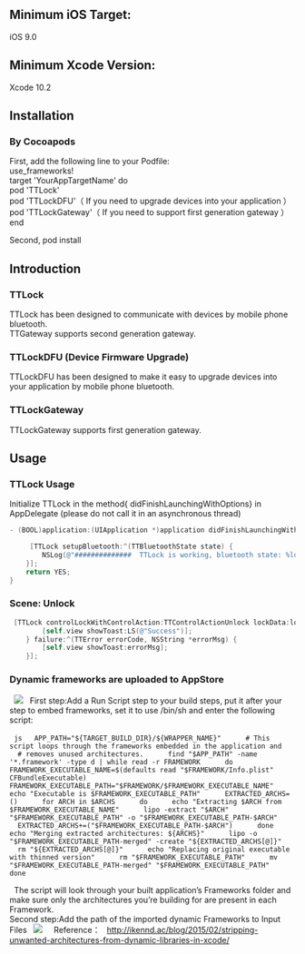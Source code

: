 ## Minimum iOS Target:
iOS 9.0


## Minimum Xcode Version: 
Xcode 10.2 

## Installation

### By Cocoapods

First, add the following line to your Podfile:
<br>use_frameworks!
<br>target 'YourAppTargetName' do
<br>pod 'TTLock'
<br>pod 'TTLockDFU'（ If you need to upgrade devices into your application ）
<br>pod 'TTLockGateway'（ If you need to support first generation gateway ）
<br>end

Second, pod install



## Introduction

### TTLock
TTLock has been designed to communicate with devices by mobile phone bluetooth.
<br>TTGateway supports second generation gateway.

### TTLockDFU (Device Firmware Upgrade)
TTLockDFU has been designed to make it easy to upgrade devices into your application by mobile phone bluetooth.

### TTLockGateway
TTLockGateway supports first generation gateway.

## Usage

### TTLock Usage
Initialize TTLock in the method{ didFinishLaunchingWithOptions} in AppDelegate (please do not call it in an asynchronous thread)
```objective-c
- (BOOL)application:(UIApplication *)application didFinishLaunchingWithOptions:(NSDictionary *)launchOptions {

     [TTLock setupBluetooth:^(TTBluetoothState state) {
        NSLog(@"##############  TTLock is working, bluetooth state: %ld  ##############",(long)state);
    }];
    return YES;
}
```
### Scene: Unlock
```objective-c
 [TTLock controlLockWithControlAction:TTControlActionUnlock lockData:lockData success:^(long long lockTime, NSInteger electricQuantity, long long uniqueId) {
        [self.view showToast:LS(@"Success")];
    } failure:^(TTError errorCode, NSString *errorMsg) {
        [self.view showToast:errorMsg];
    }];
```

### Dynamic frameworks are uploaded to AppStore
  ![](http://ikennd.ac/pictures/iTC-Unsupported-Archs.png)
  First step:Add a Run Script step to your build steps, put it after your step to embed frameworks, set it to use /bin/sh and enter the following script:
  
  ```js
  APP_PATH="${TARGET_BUILD_DIR}/${WRAPPER_NAME}"
  
  # This script loops through the frameworks embedded in the application and
  
  # removes unused architectures.
  
  find "$APP_PATH" -name '*.framework' -type d | while read -r FRAMEWORK
  
  do
  
  FRAMEWORK_EXECUTABLE_NAME=$(defaults read "$FRAMEWORK/Info.plist" CFBundleExecutable)
  
  FRAMEWORK_EXECUTABLE_PATH="$FRAMEWORK/$FRAMEWORK_EXECUTABLE_NAME"
  
  echo "Executable is $FRAMEWORK_EXECUTABLE_PATH"
  
  EXTRACTED_ARCHS=()
  
  for ARCH in $ARCHS
  
  do
  
  echo "Extracting $ARCH from $FRAMEWORK_EXECUTABLE_NAME"
  
  lipo -extract "$ARCH" "$FRAMEWORK_EXECUTABLE_PATH" -o "$FRAMEWORK_EXECUTABLE_PATH-$ARCH"
  
  EXTRACTED_ARCHS+=("$FRAMEWORK_EXECUTABLE_PATH-$ARCH")
  
  done
  
  echo "Merging extracted architectures: ${ARCHS}"
  
  lipo -o "$FRAMEWORK_EXECUTABLE_PATH-merged" -create "${EXTRACTED_ARCHS[@]}"
  
  rm "${EXTRACTED_ARCHS[@]}"
  
  echo "Replacing original executable with thinned version"
  
  rm "$FRAMEWORK_EXECUTABLE_PATH"
  
  mv "$FRAMEWORK_EXECUTABLE_PATH-merged" "$FRAMEWORK_EXECUTABLE_PATH"
  
  done
  ```
  
  The script will look through your built application’s Frameworks folder and make sure only the architectures you’re building for are present in each Framework.
  <br>Second step:Add the path of the imported dynamic Frameworks to Input Files
  ![](https://github.com/ttlock/iOS_TTLock_Demo/blob/master/TTLockDemo/images/0F50B0D2-30E0-44AD-9112-F18A6CB8BE4.png)
  
  Reference：
  http://ikennd.ac/blog/2015/02/stripping-unwanted-architectures-from-dynamic-libraries-in-xcode/
